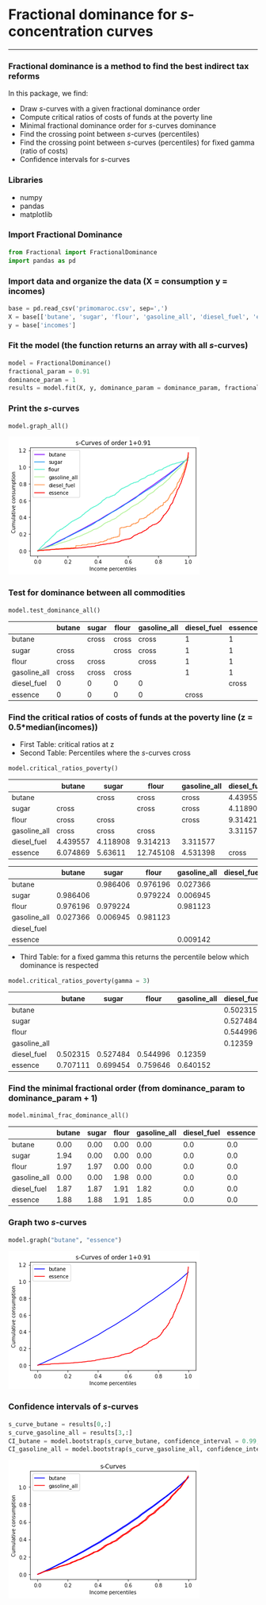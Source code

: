# Fractional dominance for $s$-concentration curves

---

### Fractional dominance is a method to find the best indirect tax reforms

In this package, we find:

  * Draw $s$-curves with a given fractional dominance order
  * Compute critical ratios of costs of funds at the poverty line 
  * Minimal fractional dominance order for $s$-curves dominance
  * Find the crossing point between $s$-curves (percentiles)
  * Find the crossing point between $s$-curves (percentiles) for fixed gamma (ratio of costs)
  * Confidence intervals for $s$-curves


### Libraries
* numpy
* pandas
* matplotlib


### Import Fractional Dominance

```python
from Fractional import FractionalDominance
import pandas as pd
```

### Import data and organize the data (X = consumption y =  incomes)

```python
base = pd.read_csv('primomaroc.csv', sep=',')
X = base[['butane', 'sugar', 'flour', 'gasoline_all', 'diesel_fuel', 'essence']]
y = base['incomes']
```

### Fit the model (the function returns an array with all $s$-curves)

```python
model = FractionalDominance()
fractional_param = 0.91
dominance_param = 1
results = model.fit(X, y, dominance_param = dominance_param, fractional_param = fractional_param)
```

### Print the $s$-curves

```python
model.graph_all()
```
![Example Image](CD-order-1.91.png)

### Test for dominance between all commodities

```python
model.test_dominance_all()
```
|               | butane | sugar | flour | gasoline_all | diesel_fuel | essence |
|---------------|--------|-------|-------|--------------|-------------|---------|
| butane        |        | cross | cross | cross        | 1           | 1       |
| sugar         | cross  |       | cross | cross        | 1           | 1       |
| flour         | cross  | cross |       | cross        | 1           | 1       |
| gasoline_all  | cross  | cross | cross |              | 1           | 1       |
| diesel_fuel   | 0      | 0     | 0     | 0            |             | cross   |
| essence       | 0      | 0     | 0     | 0            | cross       |         |

### Find the critical ratios of costs of funds at the poverty line (z = 0.5*median(incomes))
* First Table: critical ratios at z
* Second Table: Percentiles where the $s$-curves cross

```python
model.critical_ratios_poverty()
```
|               | butane    | sugar     | flour     | gasoline_all | diesel_fuel | essence    |
|---------------|-----------|-----------|-----------|--------------|-------------|------------|
| butane        |           | cross     | cross     | cross        | 4.439557    | 6.074869   |
| sugar         | cross     |           | cross     | cross        | 4.118908    | 5.63611    |
| flour         | cross     | cross     |           | cross        | 9.314213    | 12.745108  |
| gasoline_all  | cross     | cross     | cross     |              | 3.311577    | 4.531398   |
| diesel_fuel   | 4.439557  | 4.118908  | 9.314213  | 3.311577     |             | cross      |
| essence       | 6.074869  | 5.63611   | 12.745108 | 4.531398     | cross       |            |


|               | butane    | sugar     | flour     | gasoline_all | diesel_fuel | essence    |
|---------------|-----------|-----------|-----------|--------------|-------------|------------|
| butane        |           | 0.986406  | 0.976196  | 0.027366     |             |            |
| sugar         | 0.986406  |           | 0.979224  | 0.006945     |             |            |
| flour         | 0.976196  | 0.979224  |           | 0.981123     |             |            |
| gasoline_all  | 0.027366  | 0.006945  | 0.981123  |              |             |            |
| diesel_fuel   |           |           |           |              |             | 0.009142   |
| essence       |           |           |           | 0.009142     |             |            |

* Third Table: for a fixed gamma this returns the percentile below which dominance is respected
```python
model.critical_ratios_poverty(gamma = 3)
```
|               | butane   | sugar    | flour    | gasoline_all | diesel_fuel | essence   |
|---------------|----------|----------|----------|--------------|-------------|-----------|
| butane        |          |          |          |              | 0.502315    | 0.707111  |
| sugar         |          |          |          |              | 0.527484    | 0.699454  |
| flour         |          |          |          |              | 0.544996    | 0.759646  |
| gasoline_all  |          |          |          |              | 0.12359     | 0.640152  |
| diesel_fuel   | 0.502315 | 0.527484 | 0.544996 | 0.12359      |             |           |
| essence       | 0.707111 | 0.699454 | 0.759646 | 0.640152     |             |           |


### Find the minimal fractional order (from dominance_param to dominance_param + 1)

```python
model.minimal_frac_dominance_all()
```
|               | butane | sugar | flour | gasoline_all | diesel_fuel | essence |
|---------------|--------|-------|-------|--------------|-------------|---------|
| butane        | 0.00   | 0.00  | 0.00  | 0.00         | 0.0         | 0.0     |
| sugar         | 1.94   | 0.00  | 0.00  | 0.00         | 0.0         | 0.0     |
| flour         | 1.97   | 1.97  | 0.00  | 0.00         | 0.0         | 0.0     |
| gasoline_all  | 0.00   | 0.00  | 1.98  | 0.00         | 0.0         | 0.0     |
| diesel_fuel   | 1.87   | 1.87  | 1.91  | 1.82         | 0.0         | 0.0     |
| essence       | 1.88   | 1.88  | 1.91  | 1.85         | 0.0         | 0.0     |


### Graph two $s$-curves

```python
model.graph("butane", "essence")
```
![Example Image](graph_pair.png)

### Confidence intervals of $s$-curves
```python
s_curve_butane = results[0,:]
s_curve_gasoline_all = results[3,:]
CI_butane = model.bootstrap(s_curve_butane, confidence_interval = 0.99, B = 500)
CI_gasoline_all = model.bootstrap(s_curve_gasoline_all, confidence_interval = 0.99, B = 500)
```
![Example Image](CI-curves.png)
